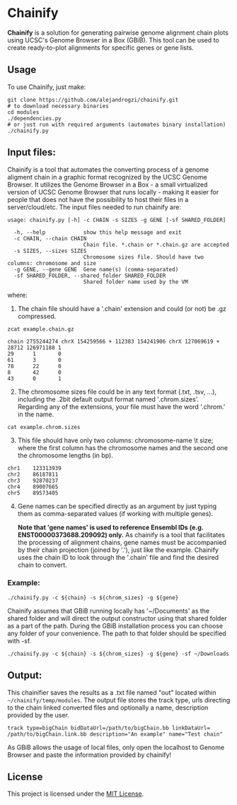 # Chainify

**Chainify** is a solution for generating pairwise genome alignment chain plots using UCSC's Genome Browser in a Box (GBiB). This tool can be used to create ready-to-plot alignments for specific genes or gene lists.

## Usage

To use Chainify, just make:

```
git clone https://github.com/alejandrogzi/chainify.git
# to download necessary binaries
cd modules
./dependencies.py
# or just run with required arguments (automates binary installation)
./chainify.py
```

## Input files:
Chainify is a tool that automates the converting process of a genome aligment chain in a graphic format recognized by the UCSC Genome Browser. It utilizes the Genome Browser in a Box - a small virtualized version of UCSC Genome Browser that runs locally - making it easier for people that does not have the possibility to host their files in a server/cloud/etc. The input files needed to run chainify are:

```
usage: chainify.py [-h] -c CHAIN -s SIZES -g GENE [-sf SHARED_FOLDER]

  -h, --help            show this help message and exit
  -c CHAIN, --chain CHAIN
                        Chain file. *.chain or *.chain.gz are accepted
  -s SIZES, --sizes SIZES
                        Chromosome sizes file. Should have two columns: chromosome and size
  -g GENE, --gene GENE  Gene name(s) (comma-separated)
  -sf SHARED_FOLDER, --shared_folder SHARED_FOLDER
                        Shared folder name used by the VM
```

where:

1. The chain file should have a '.chain' extension and could (or not) be .gz compressed.

`zcat example.chain.gz`

```
chain 2755244274 chrX 154259566 + 112383 154241906 chrX 127069619 + 28712 126971188 1
29      1       0
61      3       0
78      22      0
8       42      0
43      0       1
```

2. The chromosome sizes file could be in any text format (.txt, .tsv, ...), including the .2bit default output format named '.chrom.sizes'. Regarding any of the extensions, your file must have the word '.chrom.' in the name.

`cat example.chrom.sizes`

3. This file should have only two columns: chromosome-name \t size; where the first column has the chromosome names and the second one the chromosome lengths (in bp).

```
chr1    123313939
chr2    86187811
chr3    92870237
chr4    89007665
chr5    89573405
```
4. Gene names can be specified directly as an argument by just typing them as comma-separated values (if working with multiple genes).

   **Note that 'gene names' is used to reference Ensembl IDs (e.g. ENST00000373688.209092) only.** As chainify is a tool that facilitates the processing of alignment chains, gene names must be accompanied by their chain projection (joined by '.'), just like the example. Chainify uses the chain ID to look through the '.chain' file and find the desired chain to convert.

### Example:

`./chainify.py -c ${chain} -s ${chrom_sizes} -g ${gene}`

Chainify assumes that GBiB running locally has '~/Documents' as the shared folder and will direct the output constructor using that shared folder as a part of the path. During the GBiB installation process you can choose any folder of your convenience. The path to that folder should be specified with -sf. 

`./chainify.py -c ${chain} -s ${chrom_sizes} -g ${gene} -sf ~/Downloads`

## Output:

This chainifier saves the results as a .txt file named "out" located within `~/chainify/temp/modules`. The output file stores the track type, urls directing to the chain linked converted files and optionally a name, description provided by the user.

`track type=bigChain bidDataUrl=/path/to/bigChain.bb linkDataUrl= /path/to/bigChain.link.bb description="An example" name="Test chain"`

As GBiB allows the usage of local files, only open the localhost to Genome Browser and paste the information provided by chainify! 

## License

This project is licensed under the [MIT License](LICENSE).
